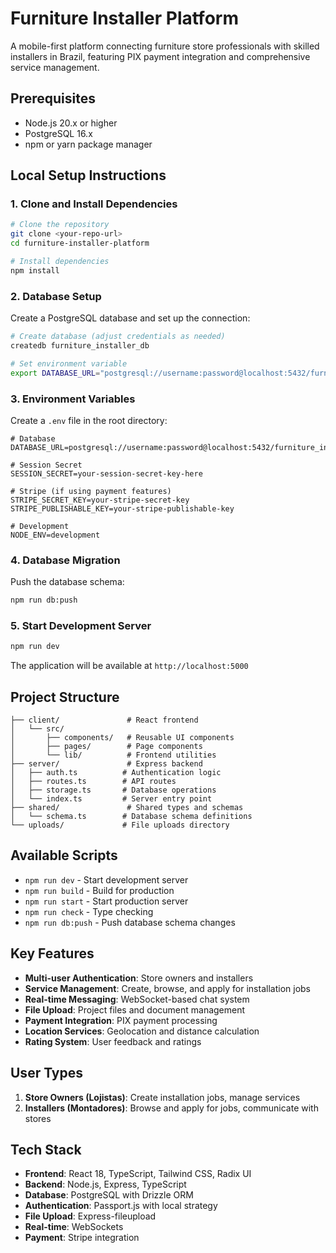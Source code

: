 # Furniture Installer Platform

A mobile-first platform connecting furniture store professionals with skilled installers in Brazil, featuring PIX payment integration and comprehensive service management.

## Prerequisites

- Node.js 20.x or higher
- PostgreSQL 16.x
- npm or yarn package manager

## Local Setup Instructions

### 1. Clone and Install Dependencies

```bash
# Clone the repository
git clone <your-repo-url>
cd furniture-installer-platform

# Install dependencies
npm install
```

### 2. Database Setup

Create a PostgreSQL database and set up the connection:

```bash
# Create database (adjust credentials as needed)
createdb furniture_installer_db

# Set environment variable
export DATABASE_URL="postgresql://username:password@localhost:5432/furniture_installer_db"
```

### 3. Environment Variables

Create a `.env` file in the root directory:

```env
# Database
DATABASE_URL=postgresql://username:password@localhost:5432/furniture_installer_db

# Session Secret
SESSION_SECRET=your-session-secret-key-here

# Stripe (if using payment features)
STRIPE_SECRET_KEY=your-stripe-secret-key
STRIPE_PUBLISHABLE_KEY=your-stripe-publishable-key

# Development
NODE_ENV=development
```

### 4. Database Migration

Push the database schema:

```bash
npm run db:push
```

### 5. Start Development Server

```bash
npm run dev
```

The application will be available at `http://localhost:5000`

## Project Structure

```
├── client/               # React frontend
│   └── src/
│       ├── components/   # Reusable UI components
│       ├── pages/        # Page components
│       └── lib/          # Frontend utilities
├── server/               # Express backend
│   ├── auth.ts          # Authentication logic
│   ├── routes.ts        # API routes
│   ├── storage.ts       # Database operations
│   └── index.ts         # Server entry point
├── shared/               # Shared types and schemas
│   └── schema.ts        # Database schema definitions
└── uploads/             # File uploads directory
```

## Available Scripts

- `npm run dev` - Start development server
- `npm run build` - Build for production
- `npm run start` - Start production server
- `npm run check` - Type checking
- `npm run db:push` - Push database schema changes

## Key Features

- **Multi-user Authentication**: Store owners and installers
- **Service Management**: Create, browse, and apply for installation jobs
- **Real-time Messaging**: WebSocket-based chat system
- **File Upload**: Project files and document management
- **Payment Integration**: PIX payment processing
- **Location Services**: Geolocation and distance calculation
- **Rating System**: User feedback and ratings

## User Types

1. **Store Owners (Lojistas)**: Create installation jobs, manage services
2. **Installers (Montadores)**: Browse and apply for jobs, communicate with stores

## Tech Stack

- **Frontend**: React 18, TypeScript, Tailwind CSS, Radix UI
- **Backend**: Node.js, Express, TypeScript
- **Database**: PostgreSQL with Drizzle ORM
- **Authentication**: Passport.js with local strategy
- **File Upload**: Express-fileupload
- **Real-time**: WebSockets
- **Payment**: Stripe integration